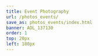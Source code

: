 ```yaml
---
title: Event Photography
url: /photos_events/
save_as: photos_events/index.html
banner: ADL_137130
order: 1
top: 20px
left: 180px
---
```

